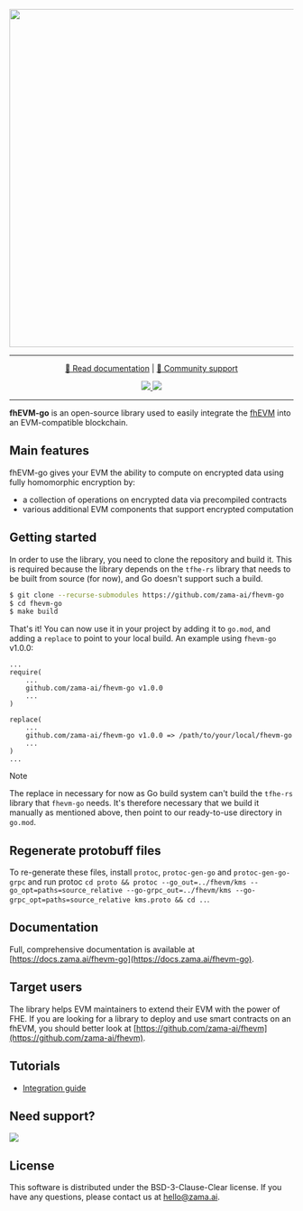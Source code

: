 <p align="center">
<!-- product name logo -->
  <img width=600 src="https://github.com/zama-ai/fhevm/assets/1384478/265d051c-e177-42b4-b9a2-d2b2e474131b">
</p>
<hr/>
<p align="center">
  <a href="https://docs.zama.ai/fhevm-go"> 📒 Read documentation</a> | <a href="https://zama.ai/community"> 💛 Community support</a>
</p>
<p align="center">
<!-- Version badge using shields.io -->
  <a href="https://github.com/zama-ai/fhevm-go/releases">
    <img src="https://img.shields.io/github/v/release/zama-ai/fhevm-go?style=flat-square">
  </a>
<!-- Zama Bounty Program -->
  <a href="https://github.com/zama-ai/bounty-program">
    <img src="https://img.shields.io/badge/Contribute-Zama%20Bounty%20Program-yellow?style=flat-square">
  </a>
</p>
<hr/>

**fhEVM-go** is an open-source library used to easily integrate the [fhEVM](https://docs.zama.ai/fhevm) into an EVM-compatible blockchain.

## Main features

fhEVM-go gives your EVM the ability to compute on encrypted data using fully homomorphic encryption by:

- a collection of operations on encrypted data via precompiled contracts
- various additional EVM components that support encrypted computation

## Getting started

In order to use the library, you need to clone the repository and build it. This is required because the library depends on the `tfhe-rs` library that needs to be built from source (for now), and Go doesn't support such a build.

```bash
$ git clone --recurse-submodules https://github.com/zama-ai/fhevm-go
$ cd fhevm-go
$ make build
```

That's it! You can now use it in your project by adding it to `go.mod`, and adding a `replace` to point to your local build. An example using `fhevm-go` v1.0.0:

```
...
require(
    ...
    github.com/zama-ai/fhevm-go v1.0.0
    ...
)

replace(
    ...
    github.com/zama-ai/fhevm-go v1.0.0 => /path/to/your/local/fhevm-go
    ...
)
...
```

> [!NOTE]
> The replace in necessary for now as Go build system can't build the `tfhe-rs` library that `fhevm-go` needs. It's therefore necessary that we build it manually as mentioned above, then point to our ready-to-use directory in `go.mod`.

## Regenerate protobuff files

To re-generate these files, install `protoc`, `protoc-gen-go` and `protoc-gen-go-grpc` and run protoc
`cd proto && protoc --go_out=../fhevm/kms --go_opt=paths=source_relative --go-grpc_out=../fhevm/kms --go-grpc_opt=paths=source_relative kms.proto && cd ..`.

## Documentation

Full, comprehensive documentation is available at [https://docs.zama.ai/fhevm-go](https://docs.zama.ai/fhevm-go).

## Target users

The library helps EVM maintainers to extend their EVM with the power of FHE. If you are looking for a library to deploy and use smart contracts on an fhEVM, you should better look at [https://github.com/zama-ai/fhevm](https://github.com/zama-ai/fhevm).

## Tutorials

- [Integration guide](https://docs.zama.ai/fhevm-go/getting-started/integration)

## Need support?

<a target="_blank" href="https://community.zama.ai">
  <img src="https://user-images.githubusercontent.com/5758427/231145251-9cb3f03f-3e0e-4750-afb8-2e6cf391fa43.png">
</a>

## License


This software is distributed under the BSD-3-Clause-Clear license. If you have any questions, please contact us at hello@zama.ai.
